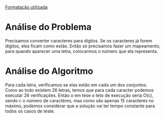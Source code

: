 [Formatação utilizada](https://katex.org/docs/supported.html)
# Análise do Problema
Precisamos converter caracteres para dígitos. Se os caracteres já forem digitos, eles ficam como estão. Então só precisamos fazer um mapeamento, para quando aparecer uma letra, colocarmos o número que ela representa. 

# Análise do Algoritmo
Para cada letra, verificamos se elas estão em cada um dos conjuntos. Como ao todo existem 26 letras, temos que para cada caracter podemos executar 26 verificações. Então o em tese o teto de execução seria O(c), sendo c o número de caractéres, mas como são apenas 15 caracteres no máximo, podemos considerar que a solução vai ter tempo constante para todos os casos de teste. 
